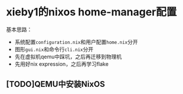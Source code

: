 # xieby1的nixos home-manager配置

基本思路：

* 系统配置`configuration.nix`和用户配置`home.nix`分开
* 图形`gui.nix`和命令行`cli.nix`分开
* 先在虚拟机qemu中踩坑，之后再迁移到物理机
* 先用好nix expression，之后再学习flake

## [TODO]QEMU中安装NixOS

